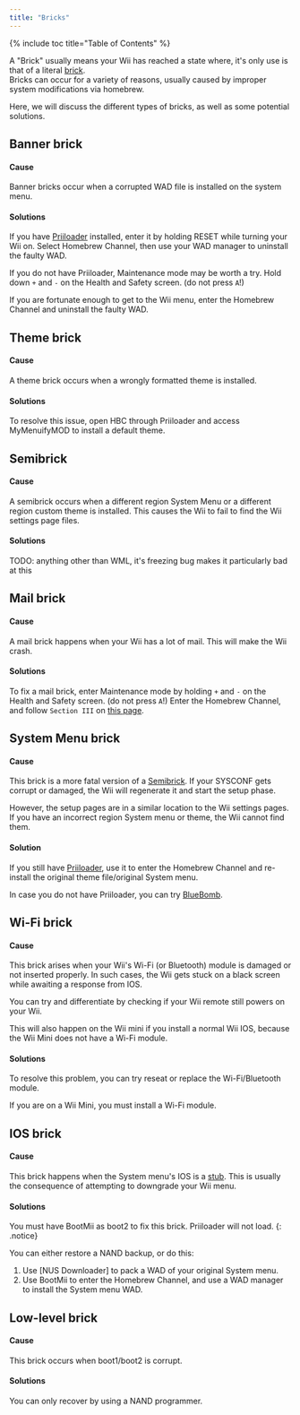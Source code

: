 ```yaml
---
title: "Bricks"
---
```


{% include toc title="Table of Contents" %}

A "Brick" usually means your Wii has reached a state where, it's only use is that of a literal [brick](https://wikipedia.org/wiki/Brick). <br>
Bricks can occur for a variety of reasons, usually caused by improper system modifications via homebrew.

Here, we will discuss the different types of bricks, as well as some potential solutions.

## Banner brick

#### Cause
Banner bricks occur when a corrupted WAD file is installed on the system menu.

#### Solutions
If you have [Priiloader](priiloader) installed, enter it by holding RESET while turning your Wii on.
Select Homebrew Channel, then use your WAD manager to uninstall the faulty WAD.

If you do not have Priiloader, Maintenance mode may be worth a try.
Hold down `+` and `-` on the Health and Safety screen. (do not press `A`!)

If you are fortunate enough to get to the Wii menu, enter the Homebrew Channel and uninstall the faulty WAD.

## Theme brick

#### Cause
A theme brick occurs when a wrongly formatted theme is installed. 

#### Solutions
To resolve this issue, open HBC through Priiloader and access MyMenuifyMOD to install a default theme.

## Semibrick

#### Cause
A semibrick occurs when a different region System Menu or a different region custom theme is installed.
This causes the Wii to fail to find the Wii settings page files.

#### Solutions
TODO: anything other than WML, it's freezing bug makes it particularly bad at this

## Mail brick

#### Cause
A mail brick happens when your Wii has a lot of mail. This will make the Wii crash.

#### Solutions
To fix a mail brick, enter Maintenance mode by holding `+` and `-` on the Health and Safety screen. (do not press `A`!)
Enter the Homebrew Channel, and follow `Section III` on [this page](https://wii.guide/deleting-vffs#section-iii---deleting-sysconf). <!-- TODO: implement delete in cdbackup -->

## System Menu brick

#### Cause
This brick is a more fatal version of a [Semibrick](#semibrick). If your SYSCONF gets corrupt or damaged, the Wii will regenerate it and start the setup phase.

However, the setup pages are in a similar location to the Wii settings pages. If you have an incorrect region System menu or theme, the Wii cannot find them.

#### Solution

If you still have [Priiloader](priiloader), use it to enter the Homebrew Channel and re-install the original theme file/original System menu.

In case you do not have Priiloader, you can try [BlueBomb](bluebomb).

## Wi-Fi brick

#### Cause
This brick arises when your Wii's Wi-Fi (or Bluetooth) module is damaged or not inserted properly.
In such cases, the Wii gets stuck on a black screen while awaiting a response from IOS.

You can try and differentiate by checking if your Wii remote still powers on your Wii.

This will also happen on the Wii mini if you install a normal Wii IOS, because the Wii Mini does not have a Wi-Fi module.

#### Solutions
To resolve this problem, you can try reseat or replace the Wi-Fi/Bluetooth module.

If you are on a Wii Mini, you must install a Wi-Fi module.

## IOS brick

#### Cause
This brick happens when the System menu's IOS is a [stub](http://wiibrew.org/wiki/Stub_IOS). This is usually the consequence of attempting to downgrade your Wii menu.

#### Solutions
You must have BootMii as boot2 to fix this brick. Priiloader will not load.
{: .notice}

You can either restore a NAND backup, or do this:

1. Use [NUS Downloader] to pack a WAD of your original System menu.
1. Use BootMii to enter the Homebrew Channel, and use a WAD manager to install the System menu WAD.


## Low-level brick

#### Cause
This brick occurs when boot1/boot2 is corrupt.

#### Solutions
You can only recover by using a NAND programmer.